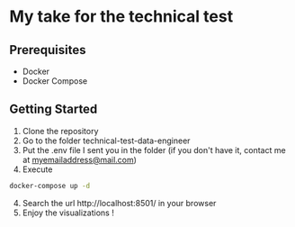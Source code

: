 # My take for the technical test

## Prerequisites

- Docker
- Docker Compose

## Getting Started

1. Clone the repository
2. Go to the folder technical-test-data-engineer
3. Put the .env file I sent you in the folder (if you don't have it, contact me at myemailaddress@mail.com)
3. Execute

```bash
docker-compose up -d
```

4. Search the url http://localhost:8501/ in your browser
5. Enjoy the visualizations !
